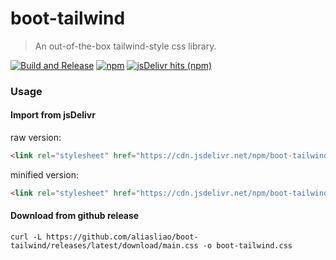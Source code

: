 # boot-tailwind

> An out-of-the-box tailwind-style css library.

[![Build and Release](https://github.com/aliasliao/boot-tailwind/actions/workflows/release.yml/badge.svg)](https://github.com/aliasliao/boot-tailwind/actions/workflows/release.yml)
[![npm](https://img.shields.io/npm/v/boot-tailwind)](https://www.npmjs.com/package/boot-tailwind)
[![jsDelivr hits (npm)](https://data.jsdelivr.com/v1/package/npm/boot-tailwind/badge?style=rounded)](https://www.jsdelivr.com/package/npm/boot-tailwind)

### Usage

#### Import from jsDelivr
raw version:
```html
<link rel="stylesheet" href="https://cdn.jsdelivr.net/npm/boot-tailwind@0.2.3/dist/main.css">
```

minified version:
```html
<link rel="stylesheet" href="https://cdn.jsdelivr.net/npm/boot-tailwind@0.2.3/dist/main.min.css">
```

#### Download from github release
```shell
curl -L https://github.com/aliasliao/boot-tailwind/releases/latest/download/main.css -o boot-tailwind.css
```
